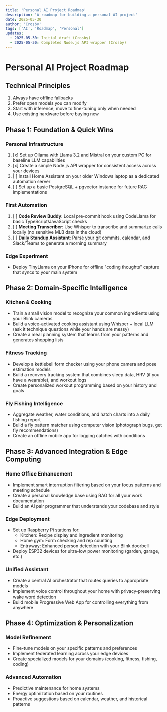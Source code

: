 ```yaml
---
title: 'Personal AI Project Roadmap'
description: 'A roadmap for building a personal AI project'
date: 2025-05-30
author: 'Crosby'
tags: ['AI', 'Roadmap', 'Personal']
updates:
  - 2025-05-30: Initial draft (Crosby)
  - 2025-05-30: Completed Node.js API wrapper (Crosby)
---
```


# Personal AI Project Roadmap

## Technical Principles

1. Always have offline fallbacks
2. Prefer open models you can modify
3. Start with inference, move to fine-tuning only when needed
4. Use existing hardware before buying new

## Phase 1: Foundation & Quick Wins

### Personal Infrastructure

1. [x] Set up Ollama with Llama 3.2 and Mistral on your custom PC for baseline LLM capabilities
2. [x] Create a simple Node.js API wrapper for consistent access across your devices
3. [ ] Install Home Assistant on your older Windows laptop as a dedicated automation server
4. [ ] Set up a basic PostgreSQL + pgvector instance for future RAG implementations

### First Automation

1. [ ] **Code Review Buddy**: Local pre-commit hook using CodeLlama for basic TypeScript/JavaScript checks
2. [ ] **Meeting Transcriber**: Use Whisper to transcribe and summarize calls locally (no sensitive MLB data in the cloud)
3. [ ] **Daily Standup Assistant**: Parse your git commits, calendar, and Slack/Teams to generate a morning summary

### Edge Experiment

- Deploy TinyLlama on your iPhone for offline "coding thoughts" capture that syncs to your main system

## Phase 2: Domain-Specific Intelligence

### Kitchen & Cooking

- Train a small vision model to recognize your common ingredients using your Blink cameras
- Build a voice-activated cooking assistant using Whisper + local LLM (ask it technique questions while your hands are messy)
- Create a meal planning system that learns from your patterns and generates shopping lists

### Fitness Tracking

- Develop a kettlebell form checker using your phone camera and pose estimation models
- Build a recovery tracking system that combines sleep data, HRV (if you have a wearable), and workout logs
- Create personalized workout programming based on your history and goals

### Fly Fishing Intelligence

- Aggregate weather, water conditions, and hatch charts into a daily fishing report
- Build a fly pattern matcher using computer vision (photograph bugs, get fly recommendations)
- Create an offline mobile app for logging catches with conditions

## Phase 3: Advanced Integration & Edge Computing

### Home Office Enhancement

- Implement smart interruption filtering based on your focus patterns and meeting schedule
- Create a personal knowledge base using RAG for all your work documentation
- Build an AI pair programmer that understands your codebase and style

### Edge Deployment

- Set up Raspberry Pi stations for:
  - Kitchen: Recipe display and ingredient monitoring
  - Home gym: Form checking and rep counting
  - Entryway: Enhanced person detection with your Blink doorbell
- Deploy ESP32 devices for ultra-low power monitoring (garden, garage, etc.)

### Unified Assistant

- Create a central AI orchestrator that routes queries to appropriate models
- Implement voice control throughout your home with privacy-preserving wake word detection
- Build mobile Progressive Web App for controlling everything from anywhere

## Phase 4: Optimization & Personalization

### Model Refinement

- Fine-tune models on your specific patterns and preferences
- Implement federated learning across your edge devices
- Create specialized models for your domains (cooking, fitness, fishing, coding)

### Advanced Automation

- Predictive maintenance for home systems
- Energy optimization based on your routines
- Proactive suggestions based on calendar, weather, and historical patterns
